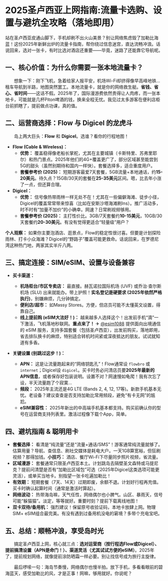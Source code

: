 # 2025圣卢西亚上网指南:流量卡选购、设置与避坑全攻略（落地即用）

站在圣卢西亚皮通山脚下，手机却刷不出火山美景？别让网络焦虑毁了加勒比海蓝！这份2025年新鲜出炉的流量卡指南，帮你绕过信息迷宫，直达流畅冲浪。话说回来，选对一张卡，有时比选对酒店还重要——毕竟，迷路了还能靠它导航呢。

## 一、核心价值：为什么你需要一张本地流量卡？

　　想象一下：刚下飞机，急着给家人报平安，机场Wi-Fi却挤得像早高峰地铁… 租车导航到半路，地图突然罢工。本地流量卡，就是你的网络救生艇。**省钱、省心、省时间**——这话不假。2025年了，国际漫游费依然贵得让人肉疼，而一张本地卡，可能就是几杯Piton啤酒的钱，换来全程无忧。我见过太多游客在便利店柜台前抓瞎了，提前做点功课，真的值。

## 二、运营商选择：Flow 与 Digicel 的龙虎斗

　　岛上两大巨头：**Flow** 和 **Digicel**。选谁？看你的行程地图！

*   **Flow (Cable & Wireless)：**
    *   **优势：** 覆盖稳得像老船长掌舵，尤其在主要城镇（卡斯特里、苏弗里耶尔）和热门景点。2025年他们的4G+覆盖更广了，部分区域甚至能尝到5G的甜头（虽然别期待和国内一样快）。套餐选择多，适合重度用户。
    *   **套餐参考价 (2025)：** 短期游客最爱7天套餐，5GB流量+本地通话，约**15-20美元**。待久点？15GB/30天的套餐在**25-35美元**区间。嗯，比去年小涨了一点，但还算合理。
*   **Digicel：**
    *   **优势：** 信号像热带雨林一样无处不在！尤其在一些偏僻海滩、徒步小径，Digicel的覆盖常常带来惊喜（比如在安斯沙塔海滩刷Ins）。推广活动多，时不时有“加量不加价”的小确幸。网速？日常刷视频够用。
    *   **套餐参考价 (2025)：** 主打性价比。3GB/7天套餐约**10-15美元**，10GB/30天套餐约**20-30美元**。有没有觉得更适合“轻量级”用户？

**个人观察：** 如果你主要泡酒店、逛景点，Flow的稳定性很讨喜。但要是计划探险雨林、打卡小众海滩？Digicel的“野路子”覆盖可能更救命。话说回来，在罗德尼湾这种热门地，两家其实半斤八两。

## 三、搞定连接：SIM/eSIM、设置与设备兼容

*   **买卡渠道：**
    *   **机场柜台/市区专卖店：** 最直接。赫瓦诺拉国际机场 (UVF) 或乔治·查尔斯机场 (SLU) 出来就能办。带上护照！**实名登记是硬要求 (2025年依然严格执行)**，别嫌麻烦，几分钟搞定。
    *   **便利店/超市：** 如Massy Stores。方便，但店员可能不太懂英文设置，得靠自己。
    *   **线上提前购 (eSIM大法好！)：** 越来越多人选择这个！出发前手机“滴”一下激活，飞机落地秒联网。**重点来了！** ✈ [@esim1088](https://t.me/s/esim1088) 提供面向出境通信的 eSIM 服务，支持多国套餐（包括圣卢西亚），出发前购买，落地即用，省去排队换卡的麻烦，特别适合转机时间紧或深夜抵达的朋友。试试就知道有多香。

*   **关键设置 (别跳过这步！)：**
    *   **APN：** 这是让流量跑起来的“网络钥匙孔”！Flow通常设 `flowbro` 或 `internet`；Digicel设 `digicel`。买卡时务必问清店员要**2025年最新的APN信息**，或者保存好包装说明。设置不对？网速慢如龟爬！我有次忘了设，半天流量跑了个寂寞…
    *   **频段：** 2025年主流还是4G LTE (Bands 2, 4, 12, 17等)。新款手机基本无忧。老设备？建议查查是否支持加勒比常用频段，避免“有卡无网”的尴尬。
    *   **eSIM兼容性：** 2025年新出的中高端手机基本都支持。购买前确认你的型号在运营商支持列表里。激活过程像下载个App，简单。

## 四、避坑指南 & 聪明用卡

*   **套餐选择：** 看清是“纯流量”还是“流量+通话/SMS”！游客通常纯流量就够了。估算用量？导航、查信息、刷社交媒体是耗电大户。一天1GB算宽裕，但狂刷视频？那得加钱。**小技巧：** 酒店、餐厅Wi-Fi下尽量同步照片视频，省流量。
*   **区域漫游：** 套餐通常只限圣卢西亚本土。计划跳岛去隔壁圣文森特或马提尼克？提前问清楚是否有“加勒比区域包”可选（2025年Digicel这类选项可能更灵活），或单买当地卡。别指望一张卡吃遍加勒比！
*   **有效期：** 短期套餐（7天、14天）过期即废，余额不退。计划好行程再充值。买卡时确认起算时间（通常是激活时算起）。
*   **网络波动：** 热带海岛嘛，天气任性，网络偶尔也小脾气。山区、暴雨天，信号可能“躲猫猫”。淡定，等等就好。重要时刻？提前下载离线地图！
*   **双卡双待/备用机：** 强烈建议！保留原号收验证码，本地卡放肆上网。物理SIM+ eSIM组合最完美。有没有遇到过备用机没电的窘境？多带个充电宝吧。

## 五、总结：顺畅冲浪，享受岛时光

　　搞定圣卢西亚上网，核心就三点：**选对运营商（按行程选Flow或Digicel）、提前搞清设置（APN是命门！）、渠道灵活（尤其试试方便的eSIM）**。2025年了，提前规划网络，就像提前涂防晒霜一样必要。别让找信号成为旅行主旋律。

　　最后啰嗦一句：海岛节奏慢，网络偶尔也慢半拍。放下手机，多看看眼前的碧海蓝天，感受加勒比的风，才是正事！网嘛，够用就好。你说呢？